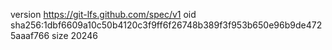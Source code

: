 version https://git-lfs.github.com/spec/v1
oid sha256:1dbf6609a10c50b4120c3f9ff6f26748b389f3f953b650e96b9de4725aaaf766
size 20246
